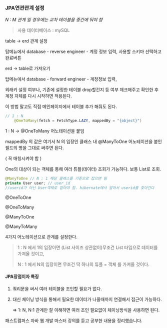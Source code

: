 ### JPA연관관계 설정

*N : M 관계 일 경우에는 교차 테이블을 중간에 둬야 함*

>  사용 데이터베이스 : mySQL



table -> erd 관계 설정

탑메뉴에서  database - reverse engineer - 계정 정보 입력, 사용할 스키마 선택하고 완료버튼

erd -> table로 가져오기

탑메뉴에서  database - forward engineer - 계정정보 입력, 

외래키 설정 여부나, 기존에 설정한 테이블 drop할건지 등 여부 체크해주고 확인한 후 계정 자체를 다시 시작하면 적용된다.

이 방법 말고도 직접 메인페이지에서 테이블 추가 해줘도 된다.



```java
// 1 : N
	@OneToMany(fetch = FetchType.LAZY, mappedBy = "{object}")
```

1 : N ->  @OneToMany 어노테이션을 붙임

mappedBy 의 값은 여기서 N 의 입장인 클래스 내 @ManyToOne 어노테이션을 붙인 필드의 명을 그대로 써주면 된다.

( 꼭 매칭시켜야  함 )

One의 대상이 되는 객체를 통해 여러 튜플(데이터) 조회가 가능하다. 보통 List로 조회.

```java
@ManyToOne // N : 1 해당 클래스를 기준으로 잡으면 됨 
private User user; // user_id
//userid가 아닌 User객체로 잡아야 함. hibernate에서 알아서 userid를 찾아간다
```



@OneToOne

@OneToMany

@ManyToOne

@ManyToMany

4가지 어노테이션으로 관계를 설정한다.



> 1 : N 에서 1의 입장이면 (List 사이즈 상관없이)무조건 List 타입으로 데이터를 가져올 것이고,
>
> N : 1 에서 N의 입장이면 무조건 딱 하나의 튜플 = 객체 를 가져올 것이다.



#### JPA장점이자 특징

1. 쿼리문을 써서 여러 테이블을 조인할 필요가 없다.

2. 대신 체이닝 방식을 통해서 필요한 데이터가 나올때까지 연결해서 접근이 가능하다.

   => 1: N, N:1 관계만 잘 이해하면 여러 조인 필요없이 체이닝방식을 사용하면 된다.





패스트캠퍼스 자바 웹 개발 마스터 강의를 듣고 공부한 내용을 정리했습니다. 





